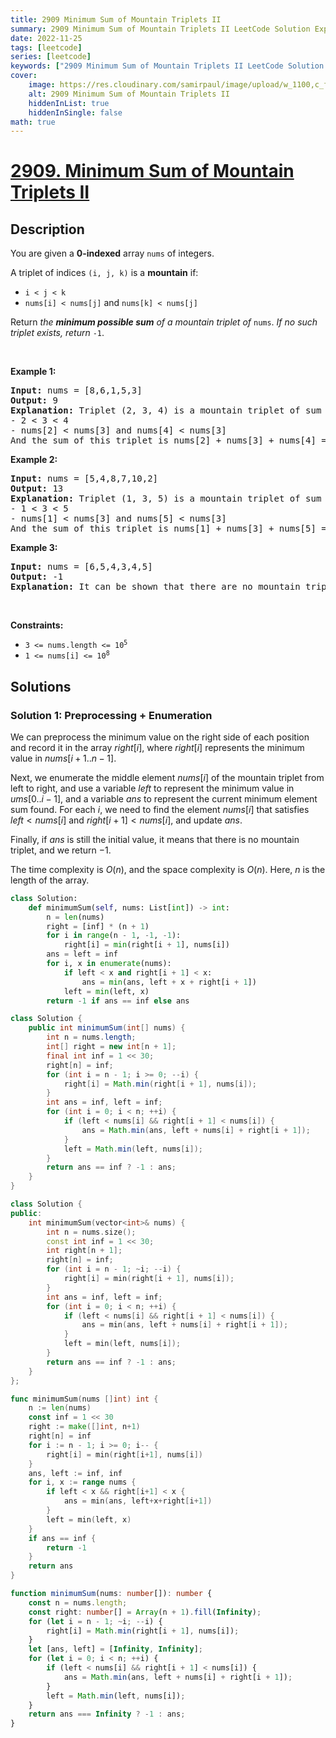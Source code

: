 ```yaml
---
title: 2909 Minimum Sum of Mountain Triplets II
summary: 2909 Minimum Sum of Mountain Triplets II LeetCode Solution Explained
date: 2022-11-25
tags: [leetcode]
series: [leetcode]
keywords: ["2909 Minimum Sum of Mountain Triplets II LeetCode Solution Explained in all languages", "2909 Minimum Sum of Mountain Triplets II", "LeetCode", "leetcode solution in Python3 C++ Java Go PHP Ruby Swift TypeScript Rust C# JavaScript C", "GeeksforGeeks", "InterviewBit", "Coding Ninjas", "HackerRank", "HackerEarth", "CodeChef", "TopCoder", "AlgoExpert", "freeCodeCamp", "Codeforces", "GitHub", "AtCoder", "Samir Paul"]
cover:
    image: https://res.cloudinary.com/samirpaul/image/upload/w_1100,c_fit,co_rgb:FFFFFF,l_text:Arial_75_bold:2909 Minimum Sum of Mountain Triplets II - Solution Explained/problem-solving.webp
    alt: 2909 Minimum Sum of Mountain Triplets II
    hiddenInList: true
    hiddenInSingle: false
math: true
---
```



# [2909. Minimum Sum of Mountain Triplets II](https://leetcode.com/problems/minimum-sum-of-mountain-triplets-ii)


## Description

<p>You are given a <strong>0-indexed</strong> array <code>nums</code> of integers.</p>

<p>A triplet of indices <code>(i, j, k)</code> is a <strong>mountain</strong> if:</p>

<ul>
	<li><code>i &lt; j &lt; k</code></li>
	<li><code>nums[i] &lt; nums[j]</code> and <code>nums[k] &lt; nums[j]</code></li>
</ul>

<p>Return <em>the <strong>minimum possible sum</strong> of a mountain triplet of</em> <code>nums</code>. <em>If no such triplet exists, return</em> <code>-1</code>.</p>

<p>&nbsp;</p>
<p><strong class="example">Example 1:</strong></p>

<pre>
<strong>Input:</strong> nums = [8,6,1,5,3]
<strong>Output:</strong> 9
<strong>Explanation:</strong> Triplet (2, 3, 4) is a mountain triplet of sum 9 since: 
- 2 &lt; 3 &lt; 4
- nums[2] &lt; nums[3] and nums[4] &lt; nums[3]
And the sum of this triplet is nums[2] + nums[3] + nums[4] = 9. It can be shown that there are no mountain triplets with a sum of less than 9.
</pre>

<p><strong class="example">Example 2:</strong></p>

<pre>
<strong>Input:</strong> nums = [5,4,8,7,10,2]
<strong>Output:</strong> 13
<strong>Explanation:</strong> Triplet (1, 3, 5) is a mountain triplet of sum 13 since: 
- 1 &lt; 3 &lt; 5
- nums[1] &lt; nums[3] and nums[5] &lt; nums[3]
And the sum of this triplet is nums[1] + nums[3] + nums[5] = 13. It can be shown that there are no mountain triplets with a sum of less than 13.
</pre>

<p><strong class="example">Example 3:</strong></p>

<pre>
<strong>Input:</strong> nums = [6,5,4,3,4,5]
<strong>Output:</strong> -1
<strong>Explanation:</strong> It can be shown that there are no mountain triplets in nums.
</pre>

<p>&nbsp;</p>
<p><strong>Constraints:</strong></p>

<ul>
	<li><code>3 &lt;= nums.length &lt;= 10<sup>5</sup></code></li>
	<li><code>1 &lt;= nums[i] &lt;= 10<sup>8</sup></code></li>
</ul>

## Solutions

### Solution 1: Preprocessing + Enumeration

We can preprocess the minimum value on the right side of each position and record it in the array $right[i]$, where $right[i]$ represents the minimum value in $nums[i+1..n-1]$.

Next, we enumerate the middle element $nums[i]$ of the mountain triplet from left to right, and use a variable $left$ to represent the minimum value in $ums[0..i-1]$, and a variable $ans$ to represent the current minimum element sum found. For each $i$, we need to find the element $nums[i]$ that satisfies $left < nums[i]$ and $right[i+1] < nums[i]$, and update $ans$.

Finally, if $ans$ is still the initial value, it means that there is no mountain triplet, and we return $-1$.

The time complexity is $O(n)$, and the space complexity is $O(n)$. Here, $n$ is the length of the array.

<!-- tabs:start -->

```python
class Solution:
    def minimumSum(self, nums: List[int]) -> int:
        n = len(nums)
        right = [inf] * (n + 1)
        for i in range(n - 1, -1, -1):
            right[i] = min(right[i + 1], nums[i])
        ans = left = inf
        for i, x in enumerate(nums):
            if left < x and right[i + 1] < x:
                ans = min(ans, left + x + right[i + 1])
            left = min(left, x)
        return -1 if ans == inf else ans
```

```java
class Solution {
    public int minimumSum(int[] nums) {
        int n = nums.length;
        int[] right = new int[n + 1];
        final int inf = 1 << 30;
        right[n] = inf;
        for (int i = n - 1; i >= 0; --i) {
            right[i] = Math.min(right[i + 1], nums[i]);
        }
        int ans = inf, left = inf;
        for (int i = 0; i < n; ++i) {
            if (left < nums[i] && right[i + 1] < nums[i]) {
                ans = Math.min(ans, left + nums[i] + right[i + 1]);
            }
            left = Math.min(left, nums[i]);
        }
        return ans == inf ? -1 : ans;
    }
}
```

```cpp
class Solution {
public:
    int minimumSum(vector<int>& nums) {
        int n = nums.size();
        const int inf = 1 << 30;
        int right[n + 1];
        right[n] = inf;
        for (int i = n - 1; ~i; --i) {
            right[i] = min(right[i + 1], nums[i]);
        }
        int ans = inf, left = inf;
        for (int i = 0; i < n; ++i) {
            if (left < nums[i] && right[i + 1] < nums[i]) {
                ans = min(ans, left + nums[i] + right[i + 1]);
            }
            left = min(left, nums[i]);
        }
        return ans == inf ? -1 : ans;
    }
};
```

```go
func minimumSum(nums []int) int {
	n := len(nums)
	const inf = 1 << 30
	right := make([]int, n+1)
	right[n] = inf
	for i := n - 1; i >= 0; i-- {
		right[i] = min(right[i+1], nums[i])
	}
	ans, left := inf, inf
	for i, x := range nums {
		if left < x && right[i+1] < x {
			ans = min(ans, left+x+right[i+1])
		}
		left = min(left, x)
	}
	if ans == inf {
		return -1
	}
	return ans
}
```

```ts
function minimumSum(nums: number[]): number {
    const n = nums.length;
    const right: number[] = Array(n + 1).fill(Infinity);
    for (let i = n - 1; ~i; --i) {
        right[i] = Math.min(right[i + 1], nums[i]);
    }
    let [ans, left] = [Infinity, Infinity];
    for (let i = 0; i < n; ++i) {
        if (left < nums[i] && right[i + 1] < nums[i]) {
            ans = Math.min(ans, left + nums[i] + right[i + 1]);
        }
        left = Math.min(left, nums[i]);
    }
    return ans === Infinity ? -1 : ans;
}
```

<!-- tabs:end -->

<!-- end -->
